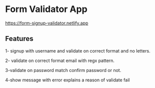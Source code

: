 # Form Validator App

  https://form-signup-validator.netlify.app
  
 ## Features
 
1- signup with username and validate on correct format and no letters.

2- validate on correct format email with regx pattern.

3-validate on password match confirm password or not.

4-show message with error explains a reason of validate fail
